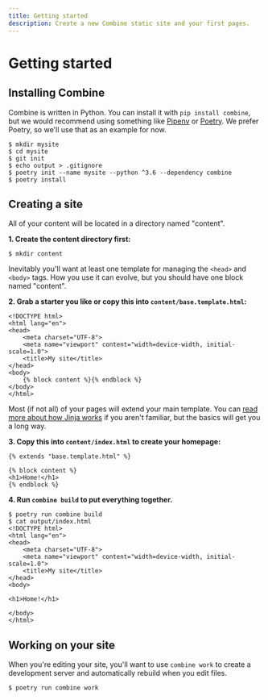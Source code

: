 ```yaml
---
title: Getting started
description: Create a new Combine static site and your first pages.
---
```


# Getting started

## Installing Combine

Combine is written in Python.
You can install it with `pip install combine`,
but we would recommend using something like [Pipenv](https://docs.pipenv.org/) or [Poetry](https://python-poetry.org/).
We prefer Poetry, so we'll use that as an example for now.

```console
$ mkdir mysite
$ cd mysite
$ git init
$ echo output > .gitignore
$ poetry init --name mysite --python ^3.6 --dependency combine
$ poetry install
```

## Creating a site

All of your content will be located in a directory named "content".

**1. Create the content directory first:**

```console
$ mkdir content
```

Inevitably you'll want at least one template for managing the `<head>` and `<body>` tags.
How you use it can evolve, but you should have one block named "content".

**2. Grab a starter you like or copy this into `content/base.template.html`:**

```html+jinja
<!DOCTYPE html>
<html lang="en">
<head>
    <meta charset="UTF-8">
    <meta name="viewport" content="width=device-width, initial-scale=1.0">
    <title>My site</title>
</head>
<body>
    {% block content %}{% endblock %}
</body>
</html>
```

Most (if not all) of your pages will extend your main template.
You can [read more about how Jinja works](/jinja/) if you aren't familiar,
but the basics will get you a long way.

**3. Copy this into `content/index.html` to create your homepage:**

```html+jinja
{% extends "base.template.html" %}

{% block content %}
<h1>Home!</h1>
{% endblock %}
```

**4. Run `combine build` to put everything together.**

```console
$ poetry run combine build
$ cat output/index.html
<!DOCTYPE html>
<html lang="en">
<head>
    <meta charset="UTF-8">
    <meta name="viewport" content="width=device-width, initial-scale=1.0">
    <title>My site</title>
</head>
<body>

<h1>Home!</h1>

</body>
</html>
```

## Working on your site

When you're editing your site,
you'll want to use `combine work` to create a development server and automatically rebuild when you edit files.

```console
$ poetry run combine work
```

